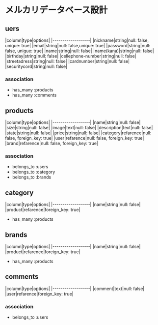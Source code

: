 # メルカリデータベース設計
## uers
|column|type|options|
|-------------------|
|nickname|string|null: false, unique: true|
|email|string|null: false,unique: true|
|password|string|null: false, unique: true|
|name|string|null: false|
|name(kana)|string|null: false|
|birthday|string|null: false|
|cellephone-number|string|null: false|
|streetadress|string|null: false|
|cardnumber|string|null: false|
|securitycord|string|null: false|
### association
- has_many :products
- has_many :comments

## products
|column|type|options|
|-------------------|
|name|string|null: false|
|size|string|null: false|
|image|text|null: false|
|description|text|null: false|
|state|string|null: false|
|price|string|null: false|
|category|refarence|null: false, foreign_key: true|
|user|refarence|null: false, foreign_key: true|
|brand|refarence|null: false, foreign_key: true|
### association
- belongs_to :users
- belongs_to :category
- belongs_to :brands

## category
|column|type|options|
|-------------------|
|name|string|null: false|
|product|refarence|foreign_key: true|
- has_many :products

## brands
|column|type|options|
|-------------------|
|name|string|null: false|
|product|refarence|foreign_key: true|
- has_many :products

## comments
|column|type|options|
|-------------------|
|comment|text|null: false|
|user|refarence|foreign_key: true|
### association
- belongs_to :users